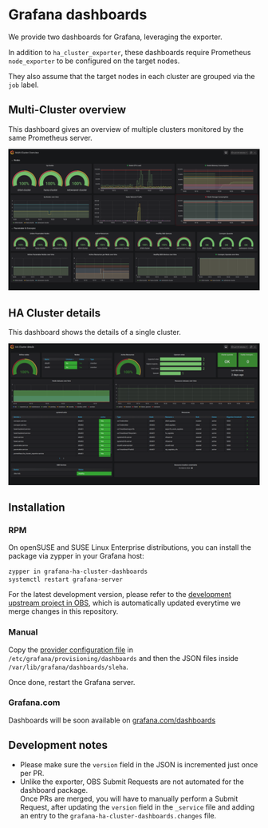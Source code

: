 # Grafana dashboards

We provide two dashboards for Grafana, leveraging the exporter.

In addition to `ha_cluster_exporter`, these dashboards require Prometheus `node_exporter` to be configured on the target nodes.

They also assume that the target nodes in each cluster are grouped via the `job` label.

## Multi-Cluster overview

This dashboard gives an overview of multiple clusters monitored by the same Prometheus server.

![Multi-Cluster overview](screenshot-multi.png)

## HA Cluster details

This dashboard shows the details of a single cluster.

![HA Cluster details](screenshot-detail.png)


## Installation

### RPM 

On openSUSE and SUSE Linux Enterprise distributions, you can install the package via zypper in your Grafana host:
```
zypper in grafana-ha-cluster-dashboards
systemctl restart grafana-server
```

For the latest development version, please refer to the [development upstream project in OBS](https://build.opensuse.org/project/show/network:ha-clustering:sap-deployments:devel), which is automatically updated everytime we merge changes in this repository. 

### Manual

Copy the [provider configuration file](provider-sleha.yaml) in `/etc/grafana/provisioning/dashboards` and then the JSON files inside `/var/lib/grafana/dashboards/sleha`.

Once done, restart the Grafana server.

### Grafana.com

Dashboards will be soon available on [grafana.com/dashboards](https://grafana.com/dashboards)

## Development notes

- Please make sure the `version` field in the JSON is incremented just once per PR.
- Unlike the exporter, OBS Submit Requests are not automated for the dashboard package.  
  Once PRs are merged, you will have to manually perform a Submit Request, after updating the `version` field in the `_service` file and adding an entry to the `grafana-ha-cluster-dashboards.changes` file.    
